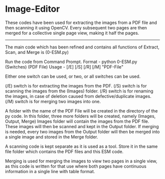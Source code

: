 # Image-Editor

These codes have been used for extracting the images from a PDF file and then scanning it using OpenCV.
Every subsequent two pages are then merged for a collective single page view, making it half the pages.

--------------------------------------------------

The main code which has been refined and contains all functions of Extract, Scan, and Merge is (0-ESM.py)

Run the code from Command Prompt.
Format - python 0-ESM.py (Switches) (PDF File)
Usage - [/E] [/S] [/R] [/M] "PDF-File"

Either one switch can be used, or two, or all switches can be used.

(/E) switch is for extracting the images from the PDF.
(/S) switch is for scanning the images from the (Images) folder.
(/R) switch is for renaming the images, in case of deletion caused from defective/duplicate images.
(/M) switch is for merging two images into one.

A folder with the name of the PDF File will be created in the directory of the py code.
In this folder, three more folders will be created, namely (Images, Output, Merge)
Images folder will contain the images from the PDF file. These images will then be scanned
and kept in the Output folder. If merging is needed, every two images from the Output folder
will then be merged into a single image and stored in the Merge folder.

A scanning code is kept separate as it is used as a tool. Store it in the same file
folder which contains the PDF files and this ESM code.

Merging is used for merging the images to view two pages in a single view, as this code is written 
for that use where both pages have continuous information in a single line with table format.


